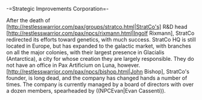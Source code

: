 -=Strategic Improvements Corporation=-

After the death of [http://restlesswarrior.com/pax/groups/stratco.html|StratCo's] R&amp;D head [http://restlesswarrior.com/pax/npcs/rixmann.html|Ingolf Rixmann], StratCo redirected its efforts toward genetics, with much success. StratCo HQ is still located in Europe, but has expanded to the galactic market, with branches on all the major colonies, with their largest presence in Glacialis (Antarctica), a city for whose creation they are largely responsible. They do not have an office in Pax Artificium on Luna, however. [http://restlesswarrior.com/pax/npcs/bishop.html|John Bishop], StratCo's founder, is long dead, and the company has changed hands a number of times. The company is currently managed by a board of directors with over a dozen members, spearheaded by ((NPCEvan|Evan Cassenti)).
